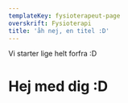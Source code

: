 ```yaml
---
templateKey: fysioterapeut-page
overskrift: Fysioterapi
title: 'åh nej, en titel :D'
---
```

Vi starter lige helt forfra :D

# Hej med dig :D
